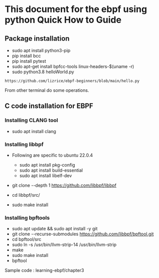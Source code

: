 # This document for the ebpf using python Quick How to Guide

## Package installation
* sudo apt install python3-pip
* pip install bcc
* pip install pytest
* sudo apt-get install bpfcc-tools linux-headers-$(uname -r)
* sudo python3.8 helloWorld.py
```
https://github.com/lizrice/ebpf-beginners/blob/main/hello.py
```
From other terminal do some operations.

## C code installation for EBPF
### Installing CLANG tool
* sudo apt install clang

### Installing libbpf
* Following are specific to ubuntu 22.0.4  
  * sudo apt install pkg-config
  * sudo apt install build-essential
  * sudo apt install libelf-dev

* git clone --depth 1 https://github.com/libbpf/libbpf
* cd libbpf/src/
* sudo make install

### Installing bpftools
* sudo apt update && sudo apt install -y git
* git clone --recurse-submodules https://github.com/libbpf/bpftool.git
* cd bpftool/src
* sudo ln -s /usr/bin/llvm-strip-14 /usr/bin/llvm-strip
* make
* sudo make install
*  bpftool

  


Sample code : learning-ebpf/chapter3

